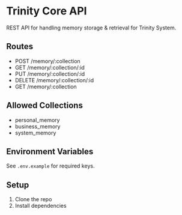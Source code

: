 # Trinity Core API

REST API for handling memory storage & retrieval for Trinity System.

## Routes

- POST /memory/:collection
- GET /memory/:collection/:id
- PUT /memory/:collection/:id
- DELETE /memory/:collection/:id
- GET /memory/:collection

## Allowed Collections

- personal_memory
- business_memory
- system_memory

## Environment Variables

See `.env.example` for required keys.

## Setup

1. Clone the repo  
2. Install dependencies  

